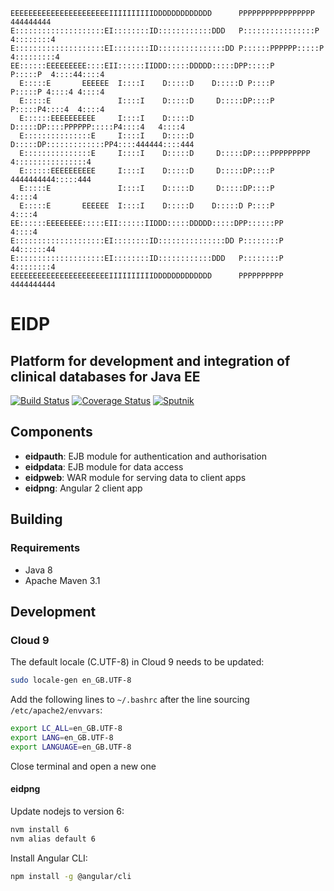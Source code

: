 ```
EEEEEEEEEEEEEEEEEEEEEEIIIIIIIIIIDDDDDDDDDDDDD      PPPPPPPPPPPPPPPPP        444444444  
E::::::::::::::::::::EI::::::::ID::::::::::::DDD   P::::::::::::::::P      4::::::::4  
E::::::::::::::::::::EI::::::::ID:::::::::::::::DD P::::::PPPPPP:::::P    4:::::::::4  
EE::::::EEEEEEEEE::::EII::::::IIDDD:::::DDDDD:::::DPP:::::P     P:::::P  4::::44::::4  
  E:::::E       EEEEEE  I::::I    D:::::D    D:::::D P::::P     P:::::P 4::::4 4::::4  
  E:::::E               I::::I    D:::::D     D:::::DP::::P     P:::::P4::::4  4::::4  
  E::::::EEEEEEEEEE     I::::I    D:::::D     D:::::DP::::PPPPPP:::::P4::::4   4::::4  
  E:::::::::::::::E     I::::I    D:::::D     D:::::DP:::::::::::::PP4::::444444::::444
  E:::::::::::::::E     I::::I    D:::::D     D:::::DP::::PPPPPPPPP  4::::::::::::::::4
  E::::::EEEEEEEEEE     I::::I    D:::::D     D:::::DP::::P          4444444444:::::444
  E:::::E               I::::I    D:::::D     D:::::DP::::P                    4::::4  
  E:::::E       EEEEEE  I::::I    D:::::D    D:::::D P::::P                    4::::4  
EE::::::EEEEEEEE:::::EII::::::IIDDD:::::DDDDD:::::DPP::::::PP                  4::::4  
E::::::::::::::::::::EI::::::::ID:::::::::::::::DD P::::::::P                44::::::44
E::::::::::::::::::::EI::::::::ID::::::::::::DDD   P::::::::P                4::::::::4
EEEEEEEEEEEEEEEEEEEEEEIIIIIIIIIIDDDDDDDDDDDDD      PPPPPPPPPP                4444444444
```

# EIDP
## Platform for development and integration of clinical databases for Java EE

[![Build Status](https://travis-ci.org/UCL/EIDP-4.svg?branch=master)](https://travis-ci.org/UCL/EIDP-4)
[![Coverage Status](https://coveralls.io/repos/github/UCL/EIDP-4/badge.svg?branch=master)](https://coveralls.io/github/UCL/EIDP-4?branch=master)
[![Sputnik](https://sputnik.ci/conf/badge)](https://sputnik.ci/app#/builds/UCL/EIDP-4)

## Components

* **eidpauth**: EJB module for authentication and authorisation
* **eidpdata**: EJB module for data access
* **eidpweb**:  WAR module for serving data to client apps
* **eidpng**:   Angular 2 client app

## Building

### Requirements
- Java 8
- Apache Maven 3.1

## Development

### Cloud 9

The default locale (C.UTF-8) in Cloud 9 needs to be updated:

```bash
sudo locale-gen en_GB.UTF-8
```

Add the following lines to `~/.bashrc` after the line sourcing `/etc/apache2/envvars`:

```bash
export LC_ALL=en_GB.UTF-8
export LANG=en_GB.UTF-8
export LANGUAGE=en_GB.UTF-8
```

Close terminal and open a new one

#### eidpng

Update nodejs to version 6:

```bash
nvm install 6
nvm alias default 6
```

Install Angular CLI:

```bash
npm install -g @angular/cli
```